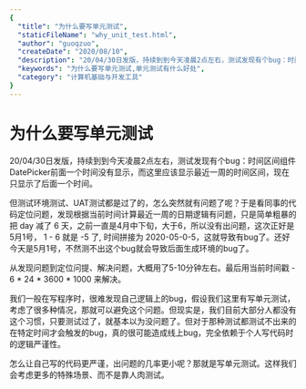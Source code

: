 ```yaml
---
{
  "title": "为什么要写单元测试",
  "staticFileName": "why_unit_test.html",
  "author": "guoqzuo",
  "createDate": "2020/08/10",
  "description": "20/04/30日发版，持续到到今天凌晨2点左右，测试发现有个bug：时间区间组件DatePicker前面一个时间没有显示，而这里应该显示最近一周的时间区间，现在只显示了后面一个时间。但测试环境测试、UAT测试都是过了的，怎么突然就有问题了呢？于是看同事的代码定位问题，发现根据当前时间计算最近一周的日期逻辑有问题，只是简单粗暴的把 day 减了 6 天，之前一直是4月中下旬，大于6，所以没有出问题，这次正好是5月1号， 1 - 6 就是 -5 了, 时间拼接为 2020-05-0-5，这就导致有bug了。还好今天是5月1号，不然测不出这个bug就会导致后面生成环境的bug了。",
  "keywords": "为什么要写单元测试,单元测试有什么好处",
  "category": "计算机基础与开发工具"
}
---
```


# 为什么要写单元测试

20/04/30日发版，持续到到今天凌晨2点左右，测试发现有个bug：时间区间组件DatePicker前面一个时间没有显示，而这里应该显示最近一周的时间区间，现在只显示了后面一个时间。

但测试环境测试、UAT测试都是过了的，怎么突然就有问题了呢？于是看同事的代码定位问题，发现根据当前时间计算最近一周的日期逻辑有问题，只是简单粗暴的把 day 减了 6 天，之前一直是4月中下旬，大于6，所以没有出问题，这次正好是5月1号， 1 - 6 就是 -5 了, 时间拼接为 2020-05-0-5，这就导致有bug了。还好今天是5月1号，不然测不出这个bug就会导致后面生成环境的bug了。

从发现问题到定位问提、解决问题，大概用了5-10分钟左右。最后用当前时间戳 - 6 * 24 * 3600 * 1000 来解决。 

我们一般在写程序时，很难发现自己逻辑上的bug，假设我们这里有写单元测试，考虑了很多种情况，那就可以避免这个问题。但现实是，我们目前大部分人都没有这个习惯，只要测试过了，就基本以为没问题了。但对于那种测试都测试不出来的在特定时间才会触发的bug，真的很可能造成线上bug，完全依赖于个人写代码时的逻辑严谨性。

怎么让自己写的代码更严谨，出问题的几率更小呢？那就是写单元测试。这样我们会考虑更多的特殊场景、而不是靠人肉测试。

